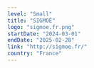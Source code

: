 ```yaml
---
level: "Small"
title: "SIGMOÉ"
logo: "sigmoe.fr.png"
startDate: "2024-03-01"
endDate: "2025-02-28"
link: "http://sigmoe.fr/"
country: "France"
---
```

